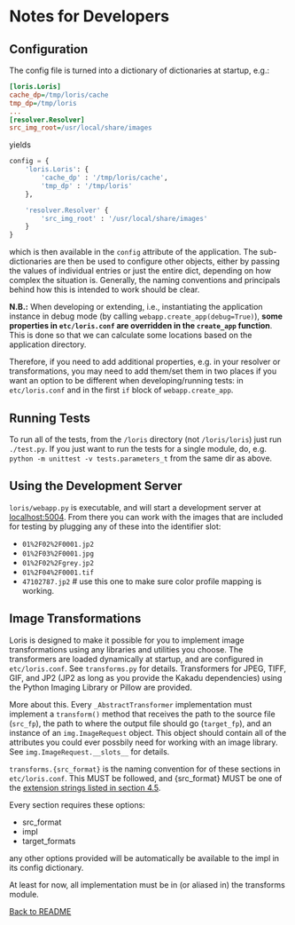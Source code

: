 Notes for Developers
====================

Configuration
-------------

The config file is turned into a dictionary of dictionaries at startup, e.g.:

```ini
[loris.Loris]
cache_dp=/tmp/loris/cache
tmp_dp=/tmp/loris
...
[resolver.Resolver]
src_img_root=/usr/local/share/images
```

yields

```python
config = {
	'loris.Loris': {
		'cache_dp' : '/tmp/loris/cache',
		'tmp_dp' : '/tmp/loris'
	},

	'resolver.Resolver' {
		'src_img_root' : '/usr/local/share/images'
	}
}
```

which is then available in the `config` attribute of the application. The sub-dictionaries are then be used to configure other objects, either by passing the values of individual entries or just the entire dict, depending on how complex the situation is. Generally, the naming conventions and principals behind how this is intended to work should be clear.

__N.B.:__ When developing or extending, i.e., instantiating the application instance in debug mode (by calling `webapp.create_app(debug=True)`), __some properties in `etc/loris.conf` are overridden in the `create_app` function__. This is done so that we can calculate some locations based on the application directory.

Therefore, if you need to add additional properties, e.g. in your resolver or transformations, you may need to add them/set them in two places if you want an option to be different when developing/running tests: in `etc/loris.conf` and in the first `if` block of `webapp.create_app`.

Running Tests
-------------
To run all of the tests, from the `/loris` directory (not `/loris/loris`) just run `./test.py`. If you just want to run the tests for a single module, do, e.g. `python -m unittest -v tests.parameters_t` from the same dir as above.

Using the Development Server
----------------------------
`loris/webapp.py` is executable, and will start a development server at [localhost:5004](http://localhost:5004). From there you can work with the images that are included for testing by plugging any of these into the identifier slot:

 * `01%2F02%2F0001.jp2`
 * `01%2F03%2F0001.jpg`
 * `01%2F02%2Fgrey.jp2`
 * `01%2F04%2F0001.tif`
 * `47102787.jp2` # use this one to make sure color profile mapping is working.

Image Transformations
---------------------
Loris is designed to make it possible for you to implement image transformations using any libraries and utilities you choose. The transformers are loaded dynamically at startup, and are configured in `etc/loris.conf`. See `transforms.py` for details. Transformers for JPEG, TIFF, GIF, and JP2 (JP2 as long as you provide the Kakadu dependencies) using the Python Imaging Library or Pillow are provided. 

More about this. Every `_AbstractTransformer` implementation must implement a `transform()` method that receives the path to the source file (`src_fp`), the path to where the output file should go (`target_fp`), and an instance of an `img.ImageRequest` object. This object should contain all of the attributes you could ever possbily need for working with an image library. See `img.ImageRequest.__slots__` for details.

`transforms.{src_format}` is the naming convention for of these sections in `etc/loris.conf`. This MUST be followed, and {src_format} MUST be one of the [extension strings listed in section 4.5](http://www-sul.stanford.edu/iiif/image-api/1.1/#format).

Every section requires these options:

 * src_format
 * impl
 * target_formats

any other options provided will be automatically be available to the impl in its config dictionary.

At least for now, all implementation must be in (or aliased in) the transforms module. 

[Back to README](../README.md)

